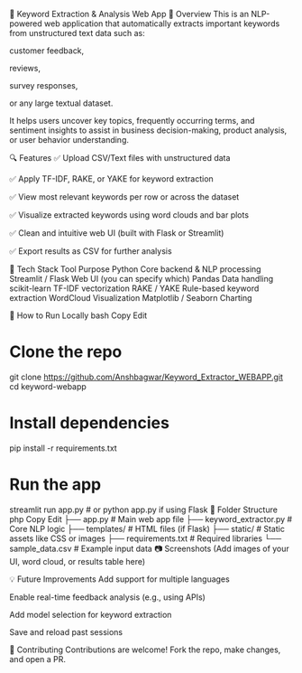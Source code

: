 🧠 Keyword Extraction & Analysis Web App
📌 Overview
This is an NLP-powered web application that automatically extracts important keywords from unstructured text data such as:

customer feedback,

reviews,

survey responses,

or any large textual dataset.

It helps users uncover key topics, frequently occurring terms, and sentiment insights to assist in business decision-making, product analysis, or user behavior understanding.

🔍 Features
✅ Upload CSV/Text files with unstructured data

✅ Apply TF-IDF, RAKE, or YAKE for keyword extraction

✅ View most relevant keywords per row or across the dataset

✅ Visualize extracted keywords using word clouds and bar plots

✅ Clean and intuitive web UI (built with Flask or Streamlit)

✅ Export results as CSV for further analysis

🧰 Tech Stack
Tool	Purpose
Python	Core backend & NLP processing
Streamlit / Flask	Web UI (you can specify which)
Pandas	Data handling
scikit-learn	TF-IDF vectorization
RAKE / YAKE	Rule-based keyword extraction
WordCloud	Visualization
Matplotlib / Seaborn	Charting

🚀 How to Run Locally
bash
Copy
Edit
# Clone the repo
git clone https://github.com/Anshbagwar/Keyword_Extractor_WEBAPP.git
cd keyword-webapp

# Install dependencies
pip install -r requirements.txt

# Run the app
streamlit run app.py  # or python app.py if using Flask
📁 Folder Structure
php
Copy
Edit
├── app.py                 # Main web app file
├── keyword_extractor.py  # Core NLP logic
├── templates/             # HTML files (if Flask)
├── static/                # Static assets like CSS or images
├── requirements.txt       # Required libraries
└── sample_data.csv        # Example input data
📷 Screenshots
(Add images of your UI, word cloud, or results table here)

💡 Future Improvements
Add support for multiple languages

Enable real-time feedback analysis (e.g., using APIs)

Add model selection for keyword extraction

Save and reload past sessions

🤝 Contributing
Contributions are welcome! Fork the repo, make changes, and open a PR.

